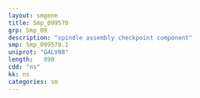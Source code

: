 ```yaml
---
layout: smgene
title: Smp_099570
grp: Smp_09
description: "spindle assembly checkpoint component"
smp: Smp_099570.1
uniprot: "G4LV08"
length:   990
cdd: "ns"
kk: ns
categories: sm
---
```

